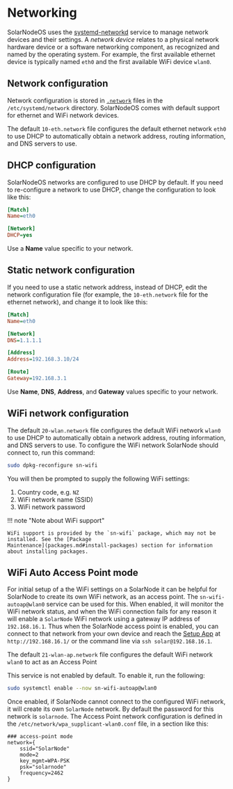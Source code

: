 # Networking

SolarNodeOS uses the [systemd-networkd][systemd-networkd-man] service to manage network devices and their settings.
A _network device_ relates to a physical network hardware device or a software networking component, as recognized
and named by the operating system. For example, the first available ethernet device is typically named `eth0` and
the first available WiFi device `wlan0`.

## Network configuration

Network configuration is stored in [`.network`][network-unit] files in the `/etc/systemd/network`
directory. SolarNodeOS comes with default support for ethernet and WiFi network devices.

The default `10-eth.network` file configures the default ethernet network `eth0` to use DHCP to automatically
obtain a network address, routing information, and DNS servers to use.

## DHCP configuration

SolarNodeOS networks are configured to use DHCP by default. If you need to re-configure a network to
use DHCP, change the configuration to look like this:

```ini title="Ethernet network with DHCP configuration"
[Match]
Name=eth0

[Network]
DHCP=yes
```

Use a **Name** value specific to your network.

## Static network configuration

If you need to use a static network address, instead of DHCP, edit the network configuration file
(for example, the `10-eth.network` file for the ethernet network), and change it to look like this:

```ini title="Ethernet network with static address configuration"
[Match]
Name=eth0

[Network]
DNS=1.1.1.1

[Address]
Address=192.168.3.10/24

[Route]
Gateway=192.168.3.1
```

Use **Name**, **DNS**, **Address**, and **Gateway** values specific to your network.

## WiFi network configuration

The default `20-wlan.network` file configures the default WiFi network `wlan0` to use DHCP to
automatically obtain a network address, routing information, and DNS servers to use. To configure
the WiFi network SolarNode should connect to, run this command:

```sh title="Configuring the SolarNode WiFi network"
sudo dpkg-reconfigure sn-wifi
```

You will then be prompted to supply the following WiFi settings:

 1. Country code, e.g. `NZ`
 2. WiFi network name (SSID)
 3. WiFi network password

!!! note "Note about WiFi support"

	WiFi support is provided by the `sn-wifi` package, which may not be installed. See the [Package
	Maintenance](packages.md#install-packages) section for information about installing packages.

## WiFi Auto Access Point mode

For initial setup of a the WiFi settings on a SolarNode it can be helpful for SolarNode to create
its own WiFi network, as an access point. The `sn-wifi-autoap@wlan0` service can be used for this.
When enabled, it will monitor the WiFi network status, and when the WiFi connection fails for any
reason it will enable a `SolarNode` WiFi network using a gateway IP address of `192.168.16.1`. Thus
when the SolarNode access point is enabled, you can connect to that network from your own device and
reach the [Setup App](../setup-app/index.md) at `http://192.168.16.1/` or the command line via `ssh
solar@192.168.16.1`.

The default `21-wlan-ap.network` file configures the default WiFi network `wlan0` to act as an
Access Point

This service is not enabled by default. To enable it, run the following:

```sh
sudo systemctl enable --now sn-wifi-autoap@wlan0
```

Once enabled, if SolarNode cannot connect to the configured WiFi network, it will create its own
`SolarNode` network. By default the password for this network is `solarnode`. The Access Point
network configuration is defined in the `/etc/network/wpa_supplicant-wlan0.conf` file, in a
section like this:

```
### access-point mode
network={
    ssid="SolarNode"
    mode=2
    key_mgmt=WPA-PSK
    psk="solarnode"
    frequency=2462
}
```

[dhcp]: https://en.wikipedia.org/wiki/Dynamic_Host_Configuration_Protocol
[dns]: https://en.wikipedia.org/wiki/Domain_Name_System
[systemd-networkd-man]: https://manpages.debian.org/bullseye/systemd/systemd-networkd.8.en.html
[network-unit]: https://manpages.debian.org/bullseye/systemd/systemd.network.5.en.html
